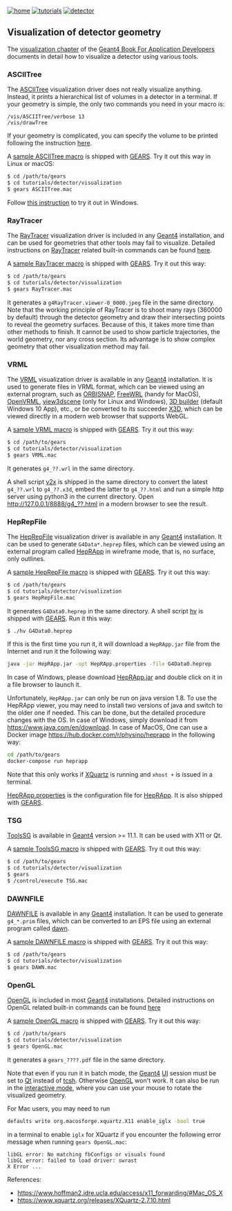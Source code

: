 [![home](https://img.shields.io/badge/gears-home-blue?style=flat)](../../..)
[![tutorials](https://img.shields.io/badge/use-GEARS-green?style=flat)](../..)
[![detector](https://img.shields.io/badge/tutorials-detector-orange?style=flat)](..)

## Visualization of detector geometry

The [visualization chapter](http://geant4-userdoc.web.cern.ch/geant4-userdoc/UsersGuides/ForApplicationDeveloper/html/Visualization/visualization.html) of the [Geant4 Book For Application Developers](http://geant4-userdoc.web.cern.ch/geant4-userdoc/UsersGuides/ForApplicationDeveloper/html) documents in detail how to visualize a detector using various tools.

### ASCIITree

The [ASCIITree][] visualization driver does not really visualize anything. Instead, it prints a hierarchical list of volumes in a detector in a terminal. If your geometry is simple, the only two commands you need in your macro is:

```
/vis/ASCIITree/verbose 13
/vis/drawTree
```

If your geometry is complicated, you can specify the volume to be printed following the instruction [here](http://geant4-userdoc.web.cern.ch/geant4-userdoc/UsersGuides/ForApplicationDeveloper/html/Visualization/AllResources/Control/UIcommands/_vis_ASCIITree_.html).

A [sample ASCIITree macro](ASCIITree.mac) is shipped with [GEARS][]. Try it out this way in Linux or macOS:

```sh
$ cd /path/to/gears
$ cd tutorials/detector/visualization
$ gears ASCIITree.mac
```
Follow [this instruction][UI] to try it out in Windows.

[ASCIITree]:http://geant4-userdoc.web.cern.ch/geant4-userdoc/UsersGuides/ForApplicationDeveloper/html/Visualization/visdrivers.html#visualization-of-detector-geometry-tree

### RayTracer

The [RayTracer][] visualization driver is included in any [Geant4][] installation, and can be used for geometries that other tools may fail to visualize. Detailed instructions on [RayTracer][] related built-in commands can be found [here](http://geant4-userdoc.web.cern.ch/geant4-userdoc/UsersGuides/ForApplicationDeveloper/html/Control/AllResources/Control/UIcommands/_vis_rayTracer_.html).

A [sample RayTracer macro](RayTracer.mac) is shipped with [GEARS][]. Try it out this way:

```sh
$ cd /path/to/gears
$ cd tutorials/detector/visualization
$ gears RayTracer.mac
```

It generates a `g4RayTracer.viewer-0_0000.jpeg` file in the same directory. Note that the working principle of RayTracer is to shoot many rays (360000 by default) through the detector geometry and draw their intersecting points to reveal the geometry surfaces. Because of this, it takes more time than other methods to finish. It cannot be used to show particle trajectories, the world geometry, nor any cross section. Its advantage is to show complex geometry that other visualization method may fail.

### VRML

The [VRML][] visualization driver is available in any [Geant4][] installation. It is used to generate files in VRML format, which can be viewed using an external program, such as [ORBISNAP][], [FreeWRL][] (handy for MacOS), [OpenVRML][], [view3dscene][] (only for Linux and Windows), [3D builder](https://www.microsoft.com/en-us/p/3d-builder/9wzdncrfj3t6) (default Windows 10 App),  etc., or be converted to its succeeder [X3D][], which can be viewed directly in a modern web browser that supports WebGL.

A [sample VRML macro](VRML.mac) is shipped with [GEARS][]. Try it out this way:

```sh
$ cd /path/to/gears
$ cd tutorials/detector/visualization
$ gears VRML.mac
```

It generates `g4_??.wrl` in the same directory.

A shell script [v2x][] is shipped in the same directory to convert the latest `g4_??.wrl` to `g4_??.x3d`, embed the latter to `g4_??.html` and run a simple http server using python3 in the current directory. Open <http://127.0.0.1/8888/g4_??.html> in a modern browser to see the result.

### HepRepFile

The [HepRepFile][] visualization driver is available in any [Geant4][] installation. It can be used to generate `G4Data*.heprep` files, which can be viewed using an external program called [HepRApp][] in wireframe mode, that is, no surface, only outlines.

A [sample HepRepFile macro](HepRepFile.mac) is shipped with [GEARS][]. Try it out this way:

```sh
$ cd /path/to/gears
$ cd tutorials/detector/visualization
$ gears HepRepFile.mac
```

It generates `G4Data0.heprep` in the same directory. A shell script [hv](hv) is shipped with [GEARS][]. Run it this way:

```sh
$ ./hv G4Data0.heprep
```

If this is the first time you run it, it will download a `HepRApp.jar` file from the Internet and run it the following way:

```sh
java -jar HepRApp.jar -opt HepRApp.properties -file G4Data0.heprep
```

In case of Windows, please download [HepRApp.jar](http://www.slac.stanford.edu/~perl/HepRApp/HepRApp.jar) and double click on it in a file browser to launch it.

Unfortunately, `HepRApp.jar` can only be run on java version 1.8. To use the HepRApp viewer, you may need to install two versions of java and switch to the older one if needed. This can be done, but the detailed procedure changes with the OS. In case of Windows, simply download it from <https://www.java.com/en/download>. In case of MacOS, One can use a Docker image <https://hub.docker.com/r/physino/heprapp> in the following way:

```sh
cd /path/to/gears
docker-compose run heprapp
```

Note that this only works if [XQuartz][] is running and `xhost +` is issued in a terminal.

[HepRApp.properties](HepRApp.properties) is the configuration file for [HepRApp][]. It is also shipped with [GEARS][].

### TSG

[ToolsSG](https://geant4-userdoc.web.cern.ch/UsersGuides/ForApplicationDeveloper/html/Visualization/visdrivers.html#toolssg) is available in [Geant4][] version >= 11.1. It can be used with X11 or Qt.

A [sample ToolsSG  macro](TSG.mac) is shipped with [GEARS][]. Try it out this way:

```sh
$ cd /path/to/gears
$ cd tutorials/detector/visualization
$ gears
$ /control/execute TSG.mac
```

### DAWNFILE

[DAWNFILE](http://geant4-userdoc.web.cern.ch/geant4-userdoc/UsersGuides/ForApplicationDeveloper/html/Visualization/visdrivers.html#dawn) is available in any [Geant4][] installation. It can be used to generate `g4_*.prim` files, which can be converted to an EPS file using an external program called [dawn](https://geant4.kek.jp/~tanaka/DAWN/About_DAWN.html).

A [sample DAWNFILE macro](DAWN.mac) is shipped with [GEARS][]. Try it out this way:

```sh
$ cd /path/to/gears
$ cd tutorials/detector/visualization
$ gears DAWN.mac
```

### OpenGL

[OpenGL][] is included in most [Geant4][] installations. Detailed instructions on OpenGL related built-in commands can be found [here](http://geant4-userdoc.web.cern.ch/geant4-userdoc/UsersGuides/ForApplicationDeveloper/html/Control/AllResources/Control/UIcommands/_vis_ogl_.html)

A [sample OpenGL macro](OpenGL.mac) is shipped with [GEARS][]. Try it out this way:

```sh
$ cd /path/to/gears
$ cd tutorials/detector/visualization
$ gears OpenGL.mac
```

It generates a `gears_????.pdf` file in the same directory.

Note that even if you run it in batch mode, the [Geant4][] [UI][] session must be set to [Qt][] instead of [tcsh][]. Otherwise [OpenGL][] won't work. It can also be run in the [interactive mode](http://geant4-userdoc.web.cern.ch/geant4-userdoc/UsersGuides/ForApplicationDeveloper/html/GettingStarted/graphicalUserInterface.html), where you can use your mouse to rotate the visualized geometry.

For Mac users, you may need to run

```sh
defaults write org.macosforge.xquartz.X11 enable_iglx -bool true
```

in a terminal to enable `iglx` for XQuartz if you encounter the following error message when running `gears OpenGL.mac`:

```
libGL error: No matching fbConfigs or visuals found
libGL error: failed to load driver: swrast
X Error ...
```

References:

- <https://www.hoffman2.idre.ucla.edu/access/x11_forwarding/#Mac_OS_X>
- <https://www.xquartz.org/releases/XQuartz-2.7.10.html>

[OpenGL]:http://geant4-userdoc.web.cern.ch/geant4-userdoc/UsersGuides/ForApplicationDeveloper/html/Visualization/visdrivers.html#opengl
[UI]:http://physino.xyz/gears/INSTALL/#user-interface
[RayTracer]:http://geant4-userdoc.web.cern.ch/geant4-userdoc/UsersGuides/ForApplicationDeveloper/html/Visualization/visdrivers.html#raytracer
[Qt]:http://geant4-userdoc.web.cern.ch/geant4-userdoc/UsersGuides/ForApplicationDeveloper/html/GettingStarted/graphicalUserInterface.html#g4uixm-g4uiqt-and-g4uiwin32-classes
[tcsh]:http://geant4-userdoc.web.cern.ch/geant4-userdoc/UsersGuides/ForApplicationDeveloper/html/GettingStarted/graphicalUserInterface.html#g4uiterminal
[HepRepFile]:http://geant4-userdoc.web.cern.ch/geant4-userdoc/UsersGuides/ForApplicationDeveloper/html/Visualization/visdrivers.html#heprepfile
[GEARS]: http://physino.xyz/gears
[Geant4]: http://geant4.cern.ch
[VRML]:http://geant4-userdoc.web.cern.ch/geant4-userdoc/UsersGuides/ForApplicationDeveloper/html/Visualization/visdrivers.html#vrml
[ORBISNAP]:https://www.orbisnap.com/download2.html
[OpenVRML]:https://sourceforge.net/projects/openvrml
[FreeWRL]: http://freewrl.sourceforge.net/download.html
[view3dscene]:https://castle-engine.sourceforge.io/view3dscene.php
[X3D]:https://stackoverflow.com/questions/14849593/vrml-to-x3d-conversion
[v2x]:https://github.com/jintonic/gears/blob/master/tutorials/detector/visualization/v2x
[HepRApp]: https://www.slac.stanford.edu/~perl/HepRApp
[XQuartz]: https://www.xquartz.org

